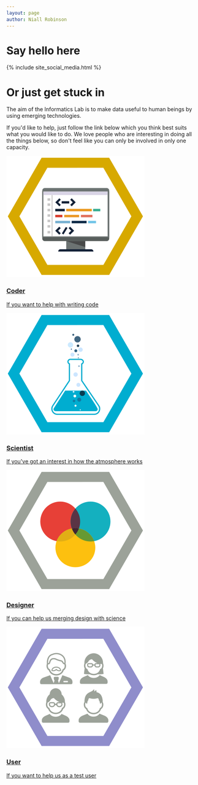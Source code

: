 ```yaml
---
layout: page
author: Niall Robinson
---
```


<h1>Say hello here</h1>
<div class="social-icons-lg">
	{% include site_social_media.html %}
</div>

<h1>Or just get stuck in</h1>
<p>The aim of the Informatics Lab is to make data useful to human beings by using emerging technologies.</p>

<p>If you'd like to help, just follow the link below which you think best suits what you would like to do. We love people who are interesting in doing all the things below, so don't feel like you can only be involved in only one capacity.</p>
<div class="container">
		<div class="row">
			<div class="col-xs-6">
				<div class="stream">
					<a href="coder/">
						<img src="/images/coder.svg" alt="coder">
						<div class="caption">
							<h3>Coder</h3>
							<p class="hidden-xs">If you want to help with writing code</p>
						</div>
					</a>
				</div>
			</div>
			<div class="col-xs-6">
				<div class="stream">
					<a href="scientist/">
						<img src="/images/scientist.svg" alt="scientist">
						<div class="caption">
							<h3>Scientist</h3>
							<p class="hidden-xs">If you've got an interest in how the atmosphere works</p>
						</div>
					</a>
				</div>
			</div>
		</div>
		<div class="row">
			<div class="col-xs-6">
				<div class="stream">
					<a href="designer/">
						<img src="/images/designer.svg" alt="designer">
						<div class="caption">
							<h3>Designer</h3>
							<p class="hidden-xs">If you can help us merging design with science</p>
						</div>
					</a>
				</div>
			</div>
			<div class="col-xs-6">
				<div class="stream">
					<a href="user/">
						<img src="/images/user.svg" alt="user">
						<div class="caption">
							<h3>User</h3>
							<p class="hidden-xs">If you want to help us as a test user</p>
						</div>
					</a>
				</div>
			</div>
		</div>
	</div>
</div>
